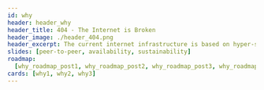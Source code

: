```yaml
---
id: why
header: header_why
header_title: 404 - The Internet is Broken
header_image: ./header_404.png
header_excerpt: The current internet infrastructure is based on hyper-scale data centers that cannot meet a lot of the problems the internet is facing today.
slides: [peer-to-peer, availability, sustainability]
roadmap:
  [why_roadmap_post1, why_roadmap_post2, why_roadmap_post3, why_roadmap_post4]
cards: [why1, why2, why3]
---
```

